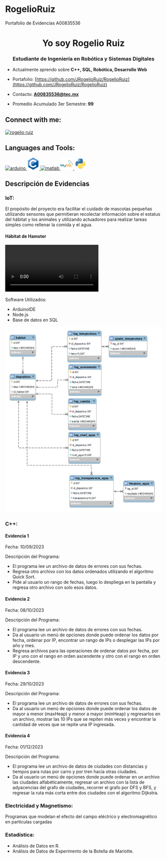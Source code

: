 # RogelioRuiz
Portafolio de Evidencias A00835536 

<h1 align="center">Yo soy Rogelio Ruiz</h1>
<h3 align="center">Estudiante de Ingeniería en Robótica y Sistemas Digitales</h3>

- Actualmente aprendo sobre **C++, SQL, Robótica, Desarrollo Web**

- Portafolio: [https://github.com/JRogelioRuiz/RogelioRuiz](https://github.com/JRogelioRuiz/RogelioRuiz)

- Contacto: **A00835536@tec.mx**

- Promedio Acumulado 3er Semestre: **99**

## Connect with me:

<a href="https://linkedin.com/in/rogelio-ruiz-5035b524b" target="blank"><img align="center" src="https://raw.githubusercontent.com/rahuldkjain/github-profile-readme-generator/master/src/images/icons/Social/linked-in-alt.svg" alt="rogelio ruiz" height="30" width="40" /></a>

## Languages and Tools:

<p align="left">
  <a href="https://www.arduino.cc/" target="_blank" rel="noreferrer">
    <img src="https://cdn.worldvectorlogo.com/logos/arduino-1.svg" alt="arduino" width="40" height="40"/>
  </a>
  <a href="https://www.cprogramming.com/" target="_blank" rel="noreferrer">
    <img src="https://raw.githubusercontent.com/devicons/devicon/master/icons/c/c-original.svg" alt="c" width="40" height="40"/>
  </a>
  <a href="https://www.mathworks.com/" target="_blank" rel="noreferrer">
    <img src="https://upload.wikimedia.org/wikipedia/commons/2/21/Matlab_Logo.png" alt="matlab" width="40" height="40"/>
  </a>
  <a href="https://www.mysql.com/" target="_blank" rel="noreferrer">
    <img src="https://raw.githubusercontent.com/devicons/devicon/master/icons/mysql/mysql-original-wordmark.svg" alt="mysql" width="40" height="40"/>
  </a>
  <a href="https://www.python.org" target="_blank" rel="noreferrer">
    <img src="https://raw.githubusercontent.com/devicons/devicon/master/icons/python/python-original.svg" alt="python" width="40" height="40"/>
  </a>
</p>

## Descripción de Evidencias

### IoT:

El propósito del proyecto era facilitar el cuidado de mascotas pequeñas utilizando sensores que permitieran recolectar información sobre el estatus del hábitat y los animales y utilizando actuadores para realizar tareas simples como rellenar la comida y el agua.

#### Hábitat de Hamster

<video controls="controls">
  <source src="Assets/Jaula_Hamster.mp4" type="video/mp4">
</video>

Software Utilizados:

- ArduinoIDE
- Node.js
- Base de datos en SQL

![IoT Database](Assets/bd_IoT.png)

### C++:

#### Evidencia 1

Fecha: 10/09/2023

Descripción del Programa:

- El programa lee un archivo de datos de errores con sus fechas.
- Regresa otro archivo con los datos ordenados utilizando el algoritmo Quick Sort.
- Pide al usuario un rango de fechas, luego lo despliega en la pantalla y regresa otro archivo con solo esos datos.

#### Evidencia 2

Fecha: 08/10/2023

Descripción del Programa:

- El programa lee un archivo de datos de errores con sus fechas.
- Da al usuario un menú de opciones donde puede ordenar los datos por fecha, ordenar por IP, encontrar un rango de IPs o desplegar las IPs por año y mes.
- Regresa archivos para las operaciones de ordenar datos por fecha, por IP y uno con el rango en orden ascendente y otro con el rango en orden descendente.

#### Evidencia 3

Fecha: 29/10/2023

Descripción del Programa:

- El programa lee un archivo de datos de errores con sus fechas.
- Da al usuario un menú de opciones donde puede ordenar los datos de mayor a menor (maxHeap) y menor a mayor (minHeap) y regresarlos en un archivo, mostrar las 10 IPs que se repiten más veces y encontrar la cantidad de veces que se repite una IP ingresada.

#### Evidencia 4

Fecha: 01/12/2023

Descripción del Programa:

- El programa lee un archivo de datos de ciudades con distancias y tiempos para rutas por carro y por tren hacia otras ciudades.
- Da al usuario un menú de opciones donde puede ordenar en un archivo las ciudades alfabéticamente, regresar un archivo con la lista de adyacencias del grafo de ciudades, recorrer el grafo por DFS y BFS, y regresar la ruta más corta entre dos ciudades con el algoritmo Dijkstra.

### Electricidad y Magnetismo:

Programas que modelan el efecto del campo eléctrico y electromagnético en partículas cargadas

### Estadística:

- Análisis de Datos en R.
- Análisis de Datos de Experimento de la Botella de Mariotte.
